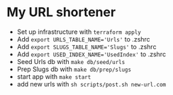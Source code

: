 # My URL shortener

- Set up infrastructure with `terraform apply`
- Add `export URLS_TABLE_NAME='Urls'` to .zshrc
- Add `export SLUGS_TABLE_NAME='Slugs'` to .zshrc
- Add `export USED_INDEX_NAME='UsedIndex'` to .zshrc
- Seed Urls db with `make db/seed/urls`
- Prep Slugs db with `make db/prep/slugs`
- start app with `make start`
- add new urls with `sh scripts/post.sh new-url.com`
